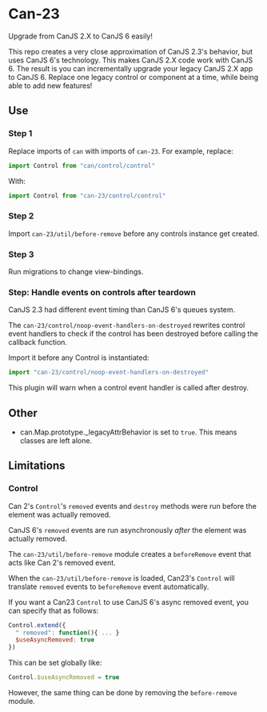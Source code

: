 # Can-23

Upgrade from CanJS 2.X to CanJS 6 easily!

This repo creates a very close approximation of CanJS 2.3's behavior, but uses CanJS 6's technology. This makes
CanJS 2.X code work with CanJS 6. The result is you can incrementally upgrade your legacy CanJS 2.X app to
CanJS 6.  Replace one legacy control or component at a time, while being able to add new features!


## Use

### Step 1

Replace imports of `can` with imports of `can-23`.  For example, replace:

```js
import Control from "can/control/control"
```

With:

```js
import Control from "can-23/control/control"
```

### Step 2

Import `can-23/util/before-remove` before any controls instance get created.


### Step 3

Run migrations to change view-bindings.

### Step: Handle events on controls after teardown

CanJS 2.3 had different event timing than CanJS 6's queues system.

The `can-23/control/noop-event-handlers-on-destroyed` rewrites control event
handlers to check if the control has been destroyed before calling the callback function.

Import it before any Control is instantiated:

```js
import "can-23/control/noop-event-handlers-on-destroyed"
```

This plugin will warn when a control event handler is called after destroy.

## Other

- can.Map.prototype.\_legacyAttrBehavior is set to `true`. This means classes are left alone.



## Limitations

### Control

Can 2's `Control`'s `removed` events and `destroy` methods were run before the element was actually removed.

CanJS 6's `removed` events are run asynchronously _after_ the element was actually removed.

The `can-23/util/before-remove` module creates a `beforeRemove` event that acts like Can 2's removed event.

When the `can-23/util/before-remove` is loaded, Can23's `Control` will translate `removed` events to `beforeRemove`
event automatically.  

If you want a Can23 `Control` to use CanJS 6's async removed event, you can specify that as follows:

```js
Control.extend({
  " removed": function(){ ... }
  $useAsyncRemoved: true
})
```

This can be set globally like:

```js
Control.$useAsyncRemoved = true
```

However, the same thing can be done by removing the `before-remove` module.
